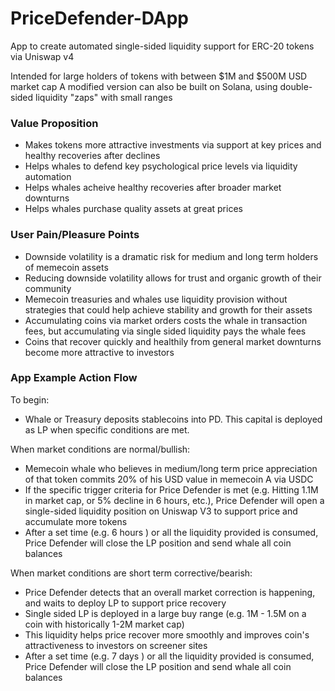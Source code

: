 # PriceDefender-DApp
App to create automated single-sided liquidity support for ERC-20 tokens via Uniswap v4

Intended for large holders of tokens with between $1M and $500M USD market cap
A modified version can also be built on Solana, using double-sided liquidity "zaps" with small ranges

### Value Proposition
- Makes tokens more attractive investments via support at key prices and healthy recoveries after declines 
- Helps whales to defend key psychological price levels via liquidity automation
- Helps whales acheive healthy recoveries after broader market downturns
- Helps whales purchase quality assets at great prices

### User Pain/Pleasure Points
- Downside volatility is a dramatic risk for medium and long term holders of memecoin assets
- Reducing downside volatility allows for trust and organic growth of their community
- Memecoin treasuries and whales use liquidity provision without strategies that could help achieve stability and growth for their assets
- Accumulating coins via market orders costs the whale in transaction fees, but accumulating via single sided liquidity pays the whale fees
- Coins that recover quickly and healthily from general market downturns become more attractive to investors

### App Example Action Flow
To begin:
- Whale or Treasury deposits stablecoins into PD. This capital is deployed as LP when specific conditions are met.

When market conditions are normal/bullish:
- Memecoin whale who believes in medium/long term price appreciation of that token commits 20% of his USD value in memecoin A via USDC
- If the specific trigger criteria for Price Defender is met (e.g. Hitting 1.1M in market cap, or 5% decline in 6 hours, etc.), Price Defender will open a single-sided liquidity position on Uniswap V3 to support price and accumulate more tokens
- After a set time (e.g. 6 hours ) or all the liquidity provided is consumed, Price Defender will close the LP position and send whale all coin balances

When market conditions are short term corrective/bearish:
- Price Defender detects that an overall market correction is happening, and waits to deploy LP to support price recovery
- Single sided LP is deployed in a large buy range (e.g. 1M - 1.5M on a coin with historically 1-2M market cap)
- This liquidity helps price recover more smoothly and improves coin's attractiveness to investors on screener sites
- After a set time (e.g. 7 days ) or all the liquidity provided is consumed, Price Defender will close the LP position and send whale all coin balances
